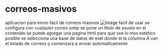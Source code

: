 # correos-masivos
aplicacion para envio facil de correos masivos
![image](https://github.com/ULTRAHOST-By-Ibzan/correos-masivos/assets/150222469/dabfc095-d83e-4138-a2a3-afa3e5c65152)
facil de usar se configura con cualquier correo smtp
se pone un titulo de asusto
en el contenido se puede agregar una pagina html para que sea lo mas estetico posible
se selecciona una base de datos de exel donde el la columna A van el listado de correos y comenzara a enviar automaticamente
